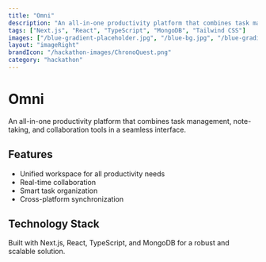 ```yaml
---
title: "Omni"
description: "An all-in-one productivity platform that combines task management, note-taking, and collaboration tools."
tags: ["Next.js", "React", "TypeScript", "MongoDB", "Tailwind CSS"]
images: ["/blue-gradient-placeholder.jpg", "/blue-bg.jpg", "/blue-gradient-placeholder.jpg"]
layout: "imageRight"
brandIcon: "/hackathon-images/ChronoQuest.png"
category: "hackathon"
---
```


# Omni

An all-in-one productivity platform that combines task management, note-taking, and collaboration tools in a seamless interface.

## Features

- Unified workspace for all productivity needs
- Real-time collaboration
- Smart task organization
- Cross-platform synchronization

## Technology Stack

Built with Next.js, React, TypeScript, and MongoDB for a robust and scalable solution.